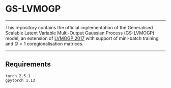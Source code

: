 # GS-LVMOGP

---

This repository contains the official implementation of the Generalised Scalable Latent Variable Multi-Output Gaussian Process (GS-LVMOGP) model, an extension of [LVMOGP 2017](https://papers.nips.cc/paper_files/paper/2017/hash/1680e9fa7b4dd5d62ece800239bb53bd-Abstract.html) with support of mini-batch training and $Q>1$ coregionalisation matrices.

---
## Requirements

```
torch 2.5.1
gpytorch 1.13
```
